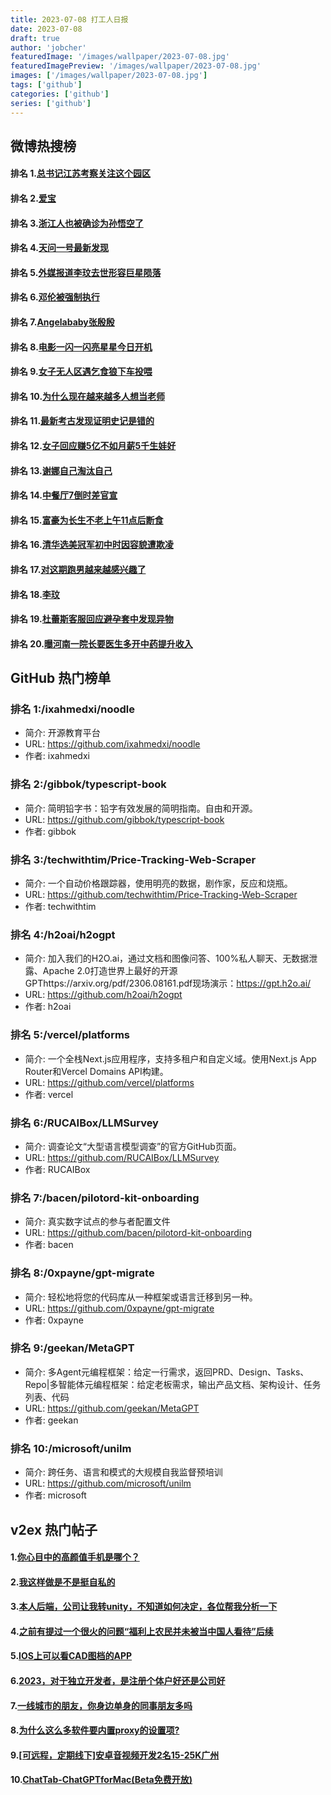 ```yaml
---
title: 2023-07-08 打工人日报
date: 2023-07-08
draft: true
author: 'jobcher'
featuredImage: '/images/wallpaper/2023-07-08.jpg'
featuredImagePreview: '/images/wallpaper/2023-07-08.jpg'
images: ['/images/wallpaper/2023-07-08.jpg']
tags: ['github']
categories: ['github']
series: ['github']
---
```


## 微博热搜榜

#### 排名 1.[总书记江苏考察关注这个园区](https://s.weibo.com/weibo?q=总书记江苏考察关注这个园区)
#### 排名 2.[爱宝](https://s.weibo.com/weibo?q=爱宝)
#### 排名 3.[浙江人也被确诊为孙悟空了](https://s.weibo.com/weibo?q=浙江人也被确诊为孙悟空了)
#### 排名 4.[天问一号最新发现](https://s.weibo.com/weibo?q=天问一号最新发现)
#### 排名 5.[外媒报道李玟去世形容巨星陨落](https://s.weibo.com/weibo?q=外媒报道李玟去世形容巨星陨落)
#### 排名 6.[邓伦被强制执行](https://s.weibo.com/weibo?q=邓伦被强制执行)
#### 排名 7.[Angelababy张殷殷](https://s.weibo.com/weibo?q=Angelababy张殷殷)
#### 排名 8.[电影一闪一闪亮星星今日开机](https://s.weibo.com/weibo?q=电影一闪一闪亮星星今日开机)
#### 排名 9.[女子无人区遇乞食狼下车投喂](https://s.weibo.com/weibo?q=女子无人区遇乞食狼下车投喂)
#### 排名 10.[为什么现在越来越多人想当老师](https://s.weibo.com/weibo?q=为什么现在越来越多人想当老师)
#### 排名 11.[最新考古发现证明史记是错的](https://s.weibo.com/weibo?q=最新考古发现证明史记是错的)
#### 排名 12.[女子回应赚5亿不如月薪5千生娃好](https://s.weibo.com/weibo?q=女子回应赚5亿不如月薪5千生娃好)
#### 排名 13.[谢娜自己淘汰自己](https://s.weibo.com/weibo?q=谢娜自己淘汰自己)
#### 排名 14.[中餐厅7倒时差官宣](https://s.weibo.com/weibo?q=中餐厅7倒时差官宣)
#### 排名 15.[富豪为长生不老上午11点后断食](https://s.weibo.com/weibo?q=富豪为长生不老上午11点后断食)
#### 排名 16.[清华选美冠军初中时因容貌遭欺凌](https://s.weibo.com/weibo?q=清华选美冠军初中时因容貌遭欺凌)
#### 排名 17.[对这期跑男越来越感兴趣了](https://s.weibo.com/weibo?q=对这期跑男越来越感兴趣了)
#### 排名 18.[李玟](https://s.weibo.com/weibo?q=李玟)
#### 排名 19.[杜蕾斯客服回应避孕套中发现异物](https://s.weibo.com/weibo?q=杜蕾斯客服回应避孕套中发现异物)
#### 排名 20.[曝河南一院长要医生多开中药提升收入](https://s.weibo.com/weibo?q=曝河南一院长要医生多开中药提升收入)
## GitHub 热门榜单

### 排名 1:/ixahmedxi/noodle
- 简介: 开源教育平台
- URL: https://github.com/ixahmedxi/noodle
- 作者: ixahmedxi 

### 排名 2:/gibbok/typescript-book
- 简介: 简明铅字书：铅字有效发展的简明指南。自由和开源。
- URL: https://github.com/gibbok/typescript-book
- 作者: gibbok 

### 排名 3:/techwithtim/Price-Tracking-Web-Scraper
- 简介: 一个自动价格跟踪器，使用明亮的数据，剧作家，反应和烧瓶。
- URL: https://github.com/techwithtim/Price-Tracking-Web-Scraper
- 作者: techwithtim 

### 排名 4:/h2oai/h2ogpt
- 简介: 加入我们的H2O.ai，通过文档和图像问答、100%私人聊天、无数据泄露、Apache 2.0打造世界上最好的开源GPThttps://arxiv.org/pdf/2306.08161.pdf现场演示：https://gpt.h2o.ai/
- URL: https://github.com/h2oai/h2ogpt
- 作者: h2oai 

### 排名 5:/vercel/platforms
- 简介: 一个全栈Next.js应用程序，支持多租户和自定义域。使用Next.js App Router和Vercel Domains API构建。
- URL: https://github.com/vercel/platforms
- 作者: vercel 

### 排名 6:/RUCAIBox/LLMSurvey
- 简介: 调查论文“大型语言模型调查”的官方GitHub页面。
- URL: https://github.com/RUCAIBox/LLMSurvey
- 作者: RUCAIBox 

### 排名 7:/bacen/pilotord-kit-onboarding
- 简介: 真实数字试点的参与者配置文件
- URL: https://github.com/bacen/pilotord-kit-onboarding
- 作者: bacen 

### 排名 8:/0xpayne/gpt-migrate
- 简介: 轻松地将您的代码库从一种框架或语言迁移到另一种。
- URL: https://github.com/0xpayne/gpt-migrate
- 作者: 0xpayne 

### 排名 9:/geekan/MetaGPT
- 简介: 多Agent元编程框架：给定一行需求，返回PRD、Design、Tasks、Repo|多智能体元编程框架：给定老板需求，输出产品文档、架构设计、任务列表、代码
- URL: https://github.com/geekan/MetaGPT
- 作者: geekan 

### 排名 10:/microsoft/unilm
- 简介: 跨任务、语言和模式的大规模自我监督预培训
- URL: https://github.com/microsoft/unilm
- 作者: microsoft 

## v2ex 热门帖子

#### 1.[你心目中的高颜值手机是哪个？](https://www.v2ex.com/t/955034#reply13)
#### 2.[我这样做是不是挺自私的](https://www.v2ex.com/t/955033#reply6)
#### 3.[本人后端，公司让我转unity，不知道如何决定，各位帮我分析一下](https://www.v2ex.com/t/955036#reply4)
#### 4.[之前有提过一个很火的问题“福利上农民并未被当中国人看待”后续](https://www.v2ex.com/t/955029#reply3)
#### 5.[IOS上可以看CAD图档的APP](https://www.v2ex.com/t/955028#reply2)
#### 6.[2023，对于独立开发者，是注册个体户好还是公司好](https://www.v2ex.com/t/955035#reply2)
#### 7.[一线城市的朋友，你身边单身的同事朋友多吗](https://www.v2ex.com/t/955031#reply1)
#### 8.[为什么这么多软件要内置proxy的设置项?](https://www.v2ex.com/t/955038#reply1)
#### 9.[[可远程，定期线下]安卓音视频开发2名15-25K广州](https://www.v2ex.com/t/955030#reply0)
#### 10.[ChatTab-ChatGPTforMac(Beta免费开放)](https://www.v2ex.com/t/955037#reply0)
